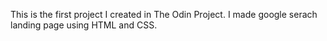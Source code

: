 This is the first project I created in The Odin Project. I made google serach landing page using HTML and CSS.